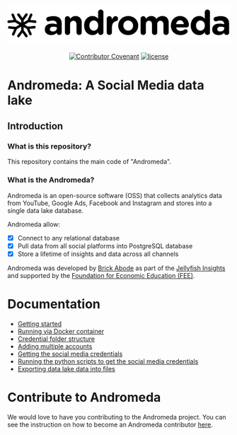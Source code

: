 <div align="center">

![Andromeda Logo](./assets/andromeda_logo.png)

[![Contributor Covenant](https://img.shields.io/badge/Contributor%20Covenant-v2.0%20adopted-ff69b4.svg)](docs/code_of_conduct.md)
[![license](https://img.shields.io/badge/license-Apache%202-blue)](License.txt)

</div>

# Andromeda: A Social Media data lake

## Introduction

### What is this repository?

This repository contains the main code of "Andromeda".

### What is the Andromeda?

Andromeda is an open-source software (OSS) that collects analytics data from YouTube, Google Ads,
Facebook and Instagram and stores into a single data lake database.

Andromeda allow:

* [X] Connect to any relational database
* [X] Pull data from all social platforms into PostgreSQL database
* [X] Store a lifetime of insights and data across all channels

Andromeda was developed by [Brick Abode](https://www.brickabode.com/) as part of the [Jellyfish Insights](http://jellyfishinsights.com/) and supported by the [Foundation for Economic Education (FEE)](https://fee.org).

# Documentation

* [Getting started](./docs/how_to_setup.md)
* [Running via Docker container](./docs/docker_container.md)
* [Credential folder structure](./docs/credential_folder_structure.md)
* [Adding multiple accounts](./docs/adding_multiple_accounts.md)
* [Getting the social media credentials](./docs/how_to_get_credentials.md)
* [Running the python scripts to get the social media credentials](./docs/run_credentials_script.md)
* [Exporting data lake data into files](./docs/export_csv_json.md)

# Contribute to Andromeda

We would love to have you contributing to the Andromeda project. You can see the instruction on how to become an Andromeda contributor [here](./docs/how_to_contribute.md).

